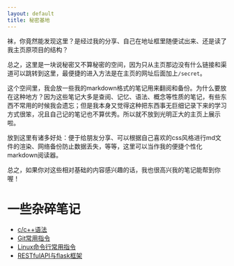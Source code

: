 ```yaml
---
layout: default
title: 秘密基地
---
```


袜，你竟然能发现这里？是经过我的分享、自己在地址框里随便试出来、还是读了我主页原项目的结构？

总之，这里是一块说秘密又不算秘密的空间，因为只从主页那边没有什么链接和渠道可以跳转到这里，最便捷的进入方法是在主页的网址后面加上`/secret`。

这个空间里，我会放一些我的markdown格式的笔记用来翻阅和备份。为什么要放在这种地方？因为这些笔记大多是查阅、记忆、语法、概念等性质的笔记，有些东西不常用的时候我会遗忘；但是我本身又觉得这种把东西事无巨细记录下来的学习方式很笨，况且自己记的笔记也不算优秀。所以就不放到光明正大的主页上展示啦。

放到这里有诸多好处：便于给朋友分享、可以根据自己喜欢的css风格进行md文件的渲染、网络备份防止数据丢失，等等，这里可以当作我的便捷个性化markdown阅读器。

总之，如果你对这些相对基础的内容感兴趣的话，我也很高兴我的笔记能帮到你喔！

# 一些杂碎笔记

- [c/c++语法](./notes/cpp_grammer.md)
- [Git常用指令](./notes/git_cmd.md)
- [Linux命令行常用指令](./notes/linux_cmd.md)
- [RESTfulAPI与flask框架](./notes/RESTful&flask.md)